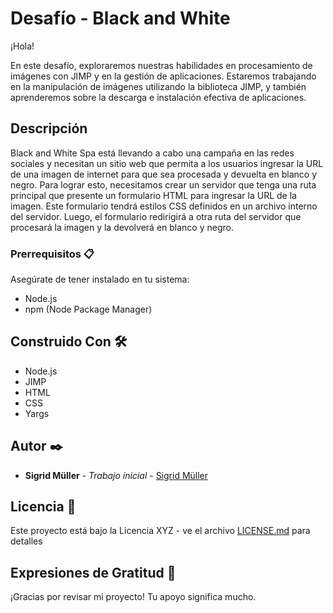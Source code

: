 # Desafío - Black and White

¡Hola!

En este desafío, exploraremos nuestras habilidades en procesamiento de imágenes con JIMP y en la gestión de aplicaciones. Estaremos trabajando en la manipulación de imágenes utilizando la biblioteca JIMP, y también aprenderemos sobre la descarga e instalación efectiva de aplicaciones. 

## Descripción

Black and White Spa está llevando a cabo una campaña en las redes sociales y necesitan un sitio web que permita a los usuarios ingresar la URL de una imagen de internet para que sea procesada y devuelta en blanco y negro. Para lograr esto, necesitamos crear un servidor que tenga una ruta principal que presente un formulario HTML para ingresar la URL de la imagen. Este formulario tendrá estilos CSS definidos en un archivo interno del servidor. Luego, el formulario redirigirá a otra ruta del servidor que procesará la imagen y la devolverá en blanco y negro.

### Prerrequisitos 📋

Asegúrate de tener instalado en tu sistema:

- Node.js
- npm (Node Package Manager)

## Construido Con 🛠️

- Node.js
- JIMP
- HTML
- CSS
- Yargs

## Autor ✒️

- **Sigrid Müller** - _Trabajo inicial_ - [Sigrid Müller](https://github.com/SigridMV)

## Licencia 📄

Este proyecto está bajo la Licencia XYZ - ve el archivo [LICENSE.md](LICENSE.md) para detalles

## Expresiones de Gratitud 🎁

¡Gracias por revisar mi proyecto! Tu apoyo significa mucho.
